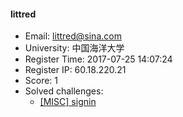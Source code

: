 #### littred  

* Email: littred@sina.com  
* University: 中国海洋大学  
* Register Time: 2017-07-25 14:07:24  
* Register IP: 60.18.220.21  
* Score: 1  
* Solved challenges: 
  * [[MISC] signin](https://github.com/SniperOJ/Challenges/blob/master/web/signin.json)  
